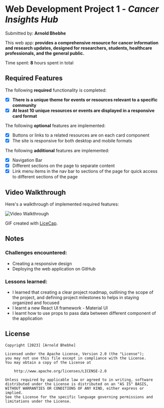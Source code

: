 # Web Development Project 1 - _Cancer Insights Hub_

Submitted by: **Arnold Bhebhe**

This web app: **provides a comprehensive resource for cancer information and research updates, designed for researchers, students, healthcare professionals, and the general public.**

Time spent: **8** hours spent in total

## Required Features

The following **required** functionality is completed:

- [x] **There is a unique theme for events or resources relevant to a specific community**
- [x] **At least 10 unique resources or events are displayed in a responsive card format**

The following **optional** features are implemented:

- [x] Buttons or links to a related resources are on each card component
- [x] The site is responsive for both desktop and mobile formats

The following **additional** features are implemented:

- [x] Navigation Bar
- [x] Different sections on the page to separate content
- [x] Link menu items in the nav bar to sections of the page for quick access to different sections of the page

## Video Walkthrough

Here's a walkthrough of implemented required features:

<img src='https://github.com/SirArnoldB/Cancer-Insights-Hub/blob/main/CancerInsightsHub_Walkthrough.gif' title='Video Walkthrough' width='' alt='Video Walkthrough' />

<!-- GIF tool used! -->

GIF created with [LiceCap](http://www.cockos.com/licecap/).

## Notes

### Challenges encountered:

- Creating a responsive design
- Deploying the web application on GitHub

### Lessons learned:

- I learned that creating a clear project roadmap, outlining the scope of the project, and defining project milestones to helps in staying organized and focused
- I learnt a new React UI framework - Material UI
- I learnt how to use props to pass data between different component of the application

## License

    Copyright [2023] [Arnold Bhebhe]

    Licensed under the Apache License, Version 2.0 (the "License");
    you may not use this file except in compliance with the License.
    You may obtain a copy of the License at

        http://www.apache.org/licenses/LICENSE-2.0

    Unless required by applicable law or agreed to in writing, software
    distributed under the License is distributed on an "AS IS" BASIS,
    WITHOUT WARRANTIES OR CONDITIONS OF ANY KIND, either express or implied.
    See the License for the specific language governing permissions and
    limitations under the License.
